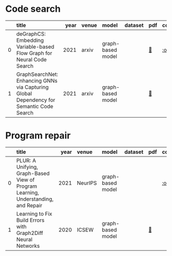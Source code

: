 # Code search
|    | title                                                                                   |   year | venue   | model             | dataset   | pdf                                        | code                                                |
|---:|:----------------------------------------------------------------------------------------|-------:|:--------|:------------------|:----------|:-------------------------------------------|:----------------------------------------------------|
|  0 | deGraphCS: Embedding Variable-based Flow Graph for Neural Code Search                   |   2021 | arxiv   | graph-based model |           | [📑](https://arxiv.org/abs/2103.13020)     | [:octocat:](https://github.com/degraphcs/DeGraphCS) |
|  1 | GraphSearchNet: Enhancing GNNs via Capturing Global Dependency for Semantic Code Search |   2021 | arxiv   | graph-based model |           | [📑](https://arxiv.org/pdf/2111.02671.pdf) |                                                     |
# Program repair
|    | title                                                                             |   year | venue   | model             | dataset   | pdf                                    | code                                                 |
|---:|:----------------------------------------------------------------------------------|-------:|:--------|:------------------|:----------|:---------------------------------------|:-----------------------------------------------------|
|  0 | PLUR: A Unifying, Graph-Based View of Program Learning, Understanding, and Repair |   2021 | NeurIPS | graph-based model |           |                                        | [:octocat:](https://github.com/google-research/plur) |
|  1 | Learning to Fix Build Errors with Graph2Diff Neural Networks                      |   2020 | ICSEW   | graph-based model |           | [📑](https://arxiv.org/abs/1911.01205) |                                                      |

